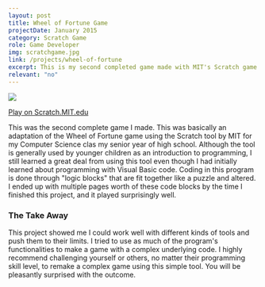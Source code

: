```yaml
---
layout: post
title: Wheel of Fortune Game
projectDate: January 2015
category: Scratch Game
role: Game Developer
img: scratchgame.jpg
link: /projects/wheel-of-fortune
excerpt: This is my second completed game made with MIT's Scratch game design tool for my intro to computer science class final project my senior year of high school. Although the programming language is rudimentary, the loops in this game are much more complex than in my previous one. This game is an adaptation of the Wheel of Fortune tv game show with some subtle world-building behind the game.
relevant: "no"
---
```


<img src="https://cozymaus.github.io/img/scratchgame2.png" class="img-fluid">

<p class="caption"><a href="https://scratch.mit.edu/projects/45665508/" target="_blank">Play on Scratch.MIT.edu</a></p>

<p>This was the second complete game I made. This was basically an adaptation of the Wheel of Fortune game using the Scratch tool by MIT for my Computer Science clas my senior year of high school. Although the tool is generally used by younger children as an introduction to programming, I still learned a great deal from using this tool even though I had initially learned about programming with Visual Basic code. Coding in this program is done through "logic blocks" that are fit together like a puzzle and altered. I ended up with multiple pages worth of these code blocks by the time I finished this project, and it played surprisingly well.</p>

<h3>The Take Away</h3>

<p>This project showed me I could work well with different kinds of tools and push them to their limits. I tried to use as much of the program's functionalities to make a game with a complex underlying code. I highly recommend challenging yourself or others, no matter their programming skill level, to remake a complex game using this simple tool. You will be pleasantly surprised with the outcome.</p>
